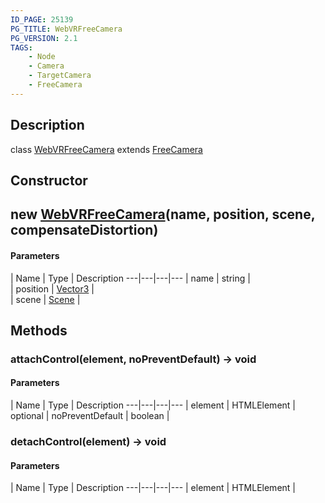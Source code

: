 ```yaml
---
ID_PAGE: 25139
PG_TITLE: WebVRFreeCamera
PG_VERSION: 2.1
TAGS:
    - Node
    - Camera
    - TargetCamera
    - FreeCamera
---
```

## Description

class [WebVRFreeCamera](/classes/2.3/WebVRFreeCamera) extends [FreeCamera](/classes/2.3/FreeCamera)



## Constructor

##  new [WebVRFreeCamera](/classes/2.3/WebVRFreeCamera)(name, position, scene, compensateDistortion)



#### Parameters
 | Name | Type | Description
---|---|---|---
 | name | string |   
 | position | [Vector3](/classes/2.3/Vector3) |   
 | scene | [Scene](/classes/2.3/Scene) |   
## Methods

### attachControl(element, noPreventDefault) &rarr; void



#### Parameters
 | Name | Type | Description
---|---|---|---
 | element | HTMLElement |   
optional | noPreventDefault | boolean |   
### detachControl(element) &rarr; void



#### Parameters
 | Name | Type | Description
---|---|---|---
 | element | HTMLElement |   

